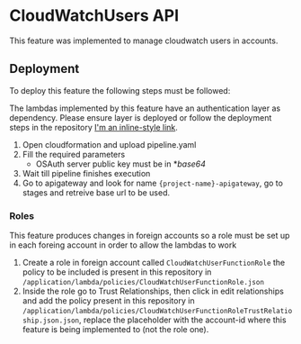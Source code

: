 # CloudWatchUsers API
This feature was implemented to manage cloudwatch users in accounts.

## Deployment
To deploy this feature the following steps must be followed:

The lambdas implemented by this feature have an authentication layer as dependency. Please ensure layer is deployed or follow the deployment steps in the repository [I'm an inline-style link](https://github.com/OutSystems/apigw_lambda_authorizer_auth-layer).
1. Open cloudformation and upload pipeline.yaml
2. Fill the required parameters
   - OSAuth server public key must be in **base64*
3. Wait till pipeline finishes execution
4. Go to apigateway and look for name `{project-name}-apigateway`, go to stages and retreive base url to be used.

### Roles
This feature produces changes in foreign accounts so a role must be set up in each foreing account in order to allow the lambdas to work
1. Create a role in foreign account called `CloudWatchUserFunctionRole` the policy to be included is present in this repository in `/application/lambda/policies/CloudWatchUserFunctionRole.json`
2. Inside the role go to Trust Relationships, then click in edit relationships and add the policy present in this repository in `/application/lambda/policies/CloudWatchUserFunctionRoleTrustRelatioship.json.json`, replace the placeholder with the account-id where this feature is being implemented to (not the role one).

